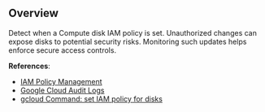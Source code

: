 ## Overview

Detect when a Compute disk IAM policy is set. Unauthorized changes can expose disks to potential security risks. Monitoring such updates helps enforce secure access controls.

**References**:
- [IAM Policy Management](https://cloud.google.com/iam/docs/policies)
- [Google Cloud Audit Logs](https://cloud.google.com/logging/docs/audit)
- [gcloud Command: set IAM policy for disks](https://cloud.google.com/sdk/gcloud/reference/compute/disks/set-iam-policy)